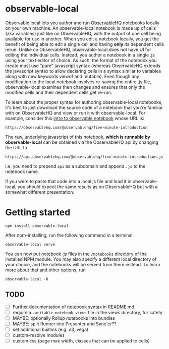 # observable-local

Observable local lets you author and run [ObservableHQ](https://observablehq.com) notebooks locally on your own machine. An observable-local notebook is made up of cells (aka variables) just like on ObservableHQ, with the output of one cell being available for use in another. When you edit a notebook locally, you get the benefit of being able to edit a single cell and having **only** its dependent cells rerun. Unlike on ObservableHQ, observable-local does not have UI for editing the individual cells. Instead, you author a notebook in a single .js using your text editor of choice. As such, the format of the notebook you create must use "pure" javascript syntax (whereas ObservableHQ extends the javascript syntax to allow declaring cells in a syntax similar to variables along with new keywords viewof and mutable). Even though any modification to the local notebook involves re-saving the entire .js file, observable-local examines then changes and ensures that only the modified cells and their dependent cells get re-run. 

To learn about the proper syntax for authoring observable-local notebooks, it's best to just download the source code of a notebook that you're familiar with on ObservableHQ and view or run it with observable-local. For example, consider this [intro to observable notebook](https://observablehq.com/@observablehq/five-minute-introduction) whose URL is:

    https://observablehq.com/@observablehq/five-minute-introduction

The raw, underlying javascript of this notebook, **which is runnable by observable-local** can be obtained via the ObservableHQ api by changing the URL to

    https://api.observablehq.com/@observablehq/five-minute-introduction.js

I.e. you need to prepend `api` as a subdomain and append `.js` to the notebook name.

If you were to paste that code into a local js file and load it in observable-local, you should expect the same results as on ObservableHQ but with a somewhat different presentation.

# Getting started

`npm install observable-local`

After npm-installing, run the following command in a terminal:

`observable-local serve`

You can now put notebook .js files in the `/notebooks` directory of the installed NPM module. You may also specify a different local directory of your choice, and the notebooks will be served from there instead. To learn more about that and other options, run

`observable-local -h`


## TODO

- [ ] Further documentation of notebook syntax in README.md
- [ ] require a `.writable-notebook-views` file in the views directory, for safety
- [ ] MAYBE: optionally Rollup notebooks into bundles
- [ ] MAYBE: split Runner into Presenter and Sync'er??
- [ ] set additional builtins (e.g. d3, vega)
- [ ] custom-resolve modules
- [ ] custom css (page max width, classes that can be applied to cells)
